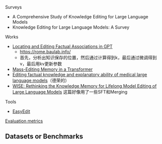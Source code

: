 

Surveys
- A Comprehensive Study of Knowledge Editing for Large Language Models
- Knowledge Editing for Large Language Models: A Survey


Works
- [Locating and Editing Factual Associations in GPT](https://arxiv.org/abs/2202.05262)
	- https://rome.baulab.info/
	- 首先，分析出知识保存的位置，然后通过计算得到k，最后通过微调得到v，最后用kv更新参数
- [Mass-Editing Memory in a Transformer](https://arxiv.org/abs/2210.07229)
- [Editing factual knowledge and explanatory ability of medical large language models](https://dl.acm.org/doi/abs/10.1145/3627673.3679673)（德荣的）
- [WISE: Rethinking the Knowledge Memory for Lifelong Model Editing of Large Language Models](https://arxiv.org/pdf/2405.14768) 这篇好像用了一些SFT和Merging

Tools
- [EasyEdit](https://github.com/zjunlp/EasyEdit)

[Evaluation metrics](Evaluation%20metrics.md)



Datasets or Benchmarks
- 